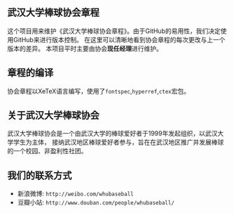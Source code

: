 ﻿## 武汉大学棒球协会章程

这个项目用来维护《武汉大学棒球协会章程》。由于GitHub的易用性，我们决定使用GitHub来进行版本控制。
在这里可以清晰地看到协会章程的每次更改与上一个版本的差异。
本项目平时主要由协会**现任经理**进行维护。

## 章程的编译

协会章程以XeTeX语言编写，使用了`fontspec`,`hyperref`,`ctex`宏包。

## 关于武汉大学棒球协会

武汉大学棒球协会是一个由武汉大学的棒球爱好者于1999年发起组织，以武汉大学学生为主体，
接纳武汉地区棒球爱好者参与，旨在在武汉地区推广并发展棒球的一个校园、非盈利性社团。

## 我们的联系方式

* 新浪微博: `http://weibo.com/whubaseball` 
* 豆瓣小站: `http://www.douban.com/people/whubaseball/`
